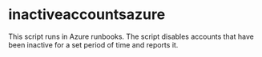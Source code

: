 # inactiveaccountsazure
This script runs in Azure runbooks. The script disables accounts that have been inactive for a set period of time and reports it.
